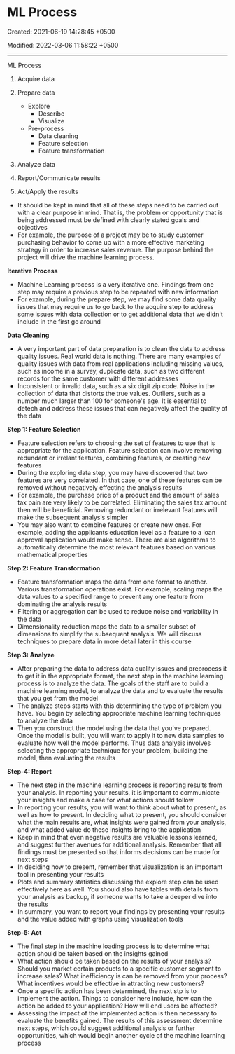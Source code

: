# ML Process

Created: 2021-06-19 14:28:45 +0500

Modified: 2022-03-06 11:58:22 +0500

---

ML Process

1.  Acquire data

2.  Prepare data
    -   Explore
        -   Describe
        -   Visualize
    -   Pre-process
        -   Data cleaning
        -   Feature selection
        -   Feature transformation

3.  Analyze data

4.  Report/Communicate results

5.  Act/Apply the results


-   It should be kept in mind that all of these steps need to be carried out with a clear purpose in mind. That is, the problem or opportunity that is being addressed must be defined with clearly stated goals and objectives
-   For example, the purpose of a project may be to study customer purchasing behavior to come up with a more effective marketing strategy in order to increase sales revenue. The purpose behind the project will drive the machine learning process.



**Iterative Process**
-   Machine Learning process is a very iterative one. Findings from one step may require a previous step to be repeated with new information
-   For example, during the prepare step, we may find some data quality issues that may require us to go back to the acquire step to address some issues with data collection or to get additional data that we didn't include in the first go around



**Data Cleaning**
-   A very important part of data preparation is to clean the data to address quality issues. Real world data is nothing. There are many examples of quality issues with data from real applications including missing values, such as income in a survey, duplicate data, such as two different records for the same customer with different addresses
-   Inconsistent or invalid data, such as a six digit zip code. Noise in the collection of data that distorts the true values. Outliers, such as a number much larger than 100 for someone's age. It is essential to detech and address these issues that can negatively affect the quality of the data



**Step 1: Feature Selection**
-   Feature selection refers to choosing the set of features to use that is appropriate for the application. Feature selection can involve removing redundant or irrelant features, combining features, or creating new features
-   During the exploring data step, you may have discovered that two features are very correlated. In that case, one of these features can be removed without negatively effecting the analysis results
-   For example, the purchase price of a product and the amount of sales tax pain are very likely to be correlated. Eliminating the sales tax amount then will be beneficial. Removing redundant or irrelevant features will make the subsequent analysis simpler
-   You may also want to combine features or create new ones. For example, adding the applicants education level as a feature to a loan approval application would make sense. There are also algorithms to automatically determine the most relevant features based on various mathematical properties



**Step 2: Feature Transformation**
-   Feature transformation maps the data from one format to another. Various transformation operations exist. For example, scaling maps the data values to a specified range to prevent any one feature from dominating the analysis results
-   Filtering or aggregation can be used to reduce noise and variability in the data
-   Dimensionality reduction maps the data to a smaller subset of dimensions to simplify the subsequent analysis. We will discuss techniques to prepare data in more detail later in this course



**Step 3: Analyze**
-   After preparing the data to address data quality issues and preprocess it to get it in the appropriate format, the next step in the machine learning process is to analyze the data. The goals of the staff are to build a machine learning model, to analyze the data and to evaluate the results that you get from the model
-   The analyze steps starts with this determining the type of problem you have. You begin by selecting appropriate machine learning techniques to analyze the data
-   Then you construct the model using the data that you've prepared. Once the model is built, you will want to apply it to new data samples to evaluate how well the model performs. Thus data analysis involves selecting the appropriate technique for your problem, building the model, then evaluating the results



**Step-4: Report**
-   The next step in the machine learning process is reporting results from your analysis. In reporting your results, it is important to communicate your insights and make a case for what actions should follow
-   In reporting your results, you will want to think about what to present, as well as how to present. In deciding what to present, you should consider what the main results are, what insights were gained from your analysis, and what added value do these insights bring to the application
-   Keep in mind that even negative results are valuable lessons learned, and suggest further avenues for additional analysis. Remember that all findings must be presented so that informs decisions can be made for next steps
-   In deciding how to present, remember that visualization is an important tool in presenting your results
-   Plots and summary statistics discussing the explore step can be used effectively here as well. You should also have tables with details from your analysis as backup, if someone wants to take a deeper dive into the results
-   In summary, you want to report your findings by presenting your results and the value added with graphs using visualization tools



**Step-5: Act**
-   The final step in the machine loading process is to determine what action should be taken based on the insights gained
-   What action should be taken based on the results of your analysis? Should you market certain products to a specific customer segment to increase sales? What inefficiency is can be removed from your process? What incentives would be effective in attracting new customers?
-   Once a specific action has been determined, the next stp is to implement the action. Things to consider here include, how can the action be added to your application? How will end users be affected?
-   Assessing the impact of the implemented action is then necessary to evaluate the benefits gained. The results of this assessment determine next steps, which could suggest additional analysis or further opportunities, which would begin another cycle of the machine learning process
